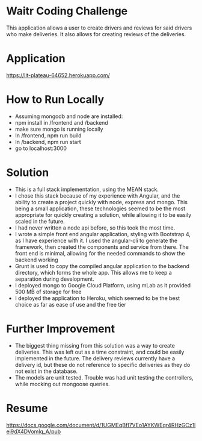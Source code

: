 Waitr Coding Challenge
==================================

This application allows a user to create drivers and reviews
for said drivers who make deliveries.  It also allows for creating
reviews of the deliveries. 

Application
===========
https://lit-plateau-64652.herokuapp.com/

How to Run Locally
==========
* Assuming mongodb and node are installed:
* npm install in /frontend and /backend
* make sure mongo is running locally
* In /frontend, npm run build
* In /backend, npm run start
* go to localhost:3000

Solution
=======
* This is a full stack implementation, using the MEAN stack.
* I chose this stack because of my experience with Angular, and the ability to create a project quickly with node, express and mongo. This being a small application, these technologies seemed to be the most appropriate for quickly creating a solution, while allowing it to be easily scaled in the future.
* I had never written a node api before, so this took the most time.
* I wrote a simple front end angular application, styling with Bootstrap 4, as I have experience with it. I used the angular-cli to generate the framework, then created the components and service from there.  The front end is minimal, allowing for the needed commands to show the backend working
* Grunt is used to copy the compiled angular application to the backend directory, which forms the whole app.  This allows me to keep a separation during development.
* I deployed mongo to Google Cloud Platform, using mLab as it provided 500 MB of storage for free
* I deployed the application to Heroku, which seemed to be the best choice as far as ease of use and the free tier

Further Improvement
===================
* The biggest thing missing from this solution was a way to create deliveries.  This was left out as a time constraint, and could be easily implemented in the future.  The delivery reviews currently have a delivery id, but these do not reference to specific deliveries as they do not exist in the database.
* The models are unit tested.  Trouble was had unit testing the controllers, while mocking out mongoose queries. 

Resume
======
https://docs.google.com/document/d/1UGMEqBfI7VEo1AYKWEqr4RHzGCz1lei9dX4DVomlq_A/pub